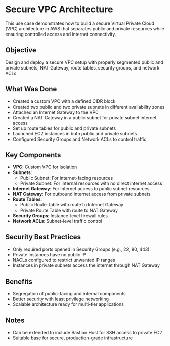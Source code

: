 # Secure VPC Architecture

This use case demonstrates how to build a secure Virtual Private Cloud (VPC) architecture in AWS that separates public and private resources while ensuring controlled access and internet connectivity.

## Objective

Design and deploy a secure VPC setup with properly segmented public and private subnets, NAT Gateway, route tables, security groups, and network ACLs.

## What Was Done

- Created a custom VPC with a defined CIDR block
- Created two public and two private subnets in different availability zones
- Attached an Internet Gateway to the VPC
- Created a NAT Gateway in a public subnet for private subnet internet access
- Set up route tables for public and private subnets
- Launched EC2 instances in both public and private subnets
- Configured Security Groups and Network ACLs to control traffic

## Key Components

- **VPC**: Custom VPC for isolation
- **Subnets**:
  - Public Subnet: For internet-facing resources
  - Private Subnet: For internal resources with no direct internet access
- **Internet Gateway**: For internet access to public subnet resources
- **NAT Gateway**: For outbound internet access from private subnets
- **Route Tables**:
  - Public Route Table with route to Internet Gateway
  - Private Route Table with route to NAT Gateway
- **Security Groups**: Instance-level firewall rules
- **Network ACLs**: Subnet-level traffic control

## Security Best Practices

- Only required ports opened in Security Groups (e.g., 22, 80, 443)
- Private instances have no public IP
- NACLs configured to restrict unwanted IP ranges
- Instances in private subnets access the internet through NAT Gateway

## Benefits

- Segregation of public-facing and internal components
- Better security with least privilege networking
- Scalable architecture ready for multi-tier applications

## Notes

- Can be extended to include Bastion Host for SSH access to private EC2
- Suitable base for secure, production-grade infrastructure
